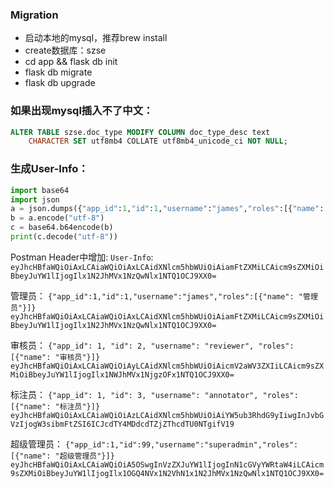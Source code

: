 
### Migration

- 启动本地的mysql，推荐brew install
- create数据库：szse
- cd app && flask db init
- flask db migrate
- flask db upgrade


### 如果出现mysql插入不了中文：
```sql
ALTER TABLE szse.doc_type MODIFY COLUMN doc_type_desc text
    CHARACTER SET utf8mb4 COLLATE utf8mb4_unicode_ci NOT NULL;
```

### 生成User-Info：
```python
import base64
import json
a = json.dumps({"app_id":1,"id":1,"username":"james","roles":[{"name": "管理员"}]})
b = a.encode("utf-8")
c = base64.b64encode(b)
print(c.decode("utf-8"))
```
Postman Header中增加:
`User-Info`: `eyJhcHBfaWQiOiAxLCAiaWQiOiAxLCAidXNlcm5hbWUiOiAiamFtZXMiLCAicm9sZXMiOiBbeyJuYW1lIjogIlx1N2JhMVx1NzQwNlx1NTQ1OCJ9XX0=`

管理员：
`{"app_id":1,"id":1,"username":"james","roles":[{"name": "管理员"}]}`
`eyJhcHBfaWQiOiAxLCAiaWQiOiAxLCAidXNlcm5hbWUiOiAiamFtZXMiLCAicm9sZXMiOiBbeyJuYW1lIjogIlx1N2JhMVx1NzQwNlx1NTQ1OCJ9XX0=`

审核员：
`{"app_id": 1, "id": 2, "username": "reviewer", "roles": [{"name": "审核员"}]}`
`eyJhcHBfaWQiOiAxLCAiaWQiOiAyLCAidXNlcm5hbWUiOiAicmV2aWV3ZXIiLCAicm9sZXMiOiBbeyJuYW1lIjogIlx1NWJhMVx1NjgzOFx1NTQ1OCJ9XX0=`

标注员：
`{"app_id": 1, "id": 3, "username": "annotator", "roles": [{"name": "标注员"}]}`
`eyJhcHBfaWQiOiAxLCAiaWQiOiAzLCAidXNlcm5hbWUiOiAiYW5ub3RhdG9yIiwgInJvbGVzIjogW3sibmFtZSI6ICJcdTY4MDdcdTZjZThcdTU0NTgifV19`

超级管理员：
`{"app_id":1,"id":99,"username":"superadmin","roles":[{"name": "超级管理员"}]}`
`eyJhcHBfaWQiOiAxLCAiaWQiOiA5OSwgInVzZXJuYW1lIjogInN1cGVyYWRtaW4iLCAicm9sZXMiOiBbeyJuYW1lIjogIlx1OGQ4NVx1N2VhN1x1N2JhMVx1NzQwNlx1NTQ1OCJ9XX0=`